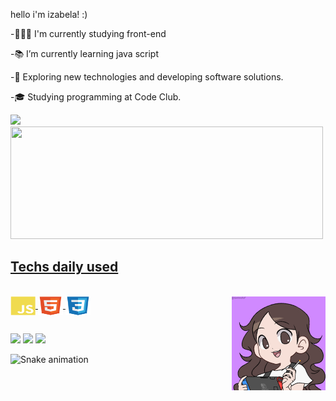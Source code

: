 hello i'm izabela! :)

-👩🏼‍💻 I'm currently studying front-end

-📚 I’m currently learning java script

-🤔 Exploring new technologies and developing software solutions.

-🎓 Studying programming at Code Club.



<div>
  <a href="https://github.com/izabela-guimaraes">
  <img height="180em" src="https://github-readme-stats.vercel.app/api?username=izabela-guimaraes&show_icons=true&theme=dracula&include_all_commits=true&count_private=true"/>
  <img height="180em" width="500em" src="https://github-readme-stats.vercel.app/api/top-langs/?username=izabela-guimaraes&layout=compact&langs_count=7&theme=dracula"/>
</div>
  
## Techs daily used
  
<div style="display: inline_block"><br>
  <img align="center" alt="Rafa-Js" height="30" width="40" src="https://raw.githubusercontent.com/devicons/devicon/master/icons/javascript/javascript-plain.svg">
  <img align="center" alt="Rafa-HTML" height="30" width="40" src="https://raw.githubusercontent.com/devicons/devicon/master/icons/html5/html5-original.svg">
  <img align="center" alt="Rafa-CSS" height="30" width="40" src="https://raw.githubusercontent.com/devicons/devicon/master/icons/css3/css3-original.svg">
  <img align="right"  height="150em" alt="my animation" src="download20210901182509.png">
</div>
  
  ##
 
<div> 
  <a href="https://instagram.com/izabelagns" target="_blank"><img src="https://img.shields.io/badge/-Instagram-%23E4405F?style=for-the-badge&logo=instagram&logoColor=white" target="_blank"></a>
 <a href="https://discord.gg/iza#2054" target="_blank"><img src="https://img.shields.io/badge/Discord-7289DA?style=for-the-badge&logo=discord&logoColor=white" target="_blank"></a> 
  <a href = "mailto:izabela.guimaraes.nascimento@gmail.com"><img src="https://img.shields.io/badge/-Gmail-%23333?style=for-the-badge&logo=gmail&logoColor=white" target="_blank"></a>
  
   ![Snake animation](https://github.com/izabela-guimaraes/izabela-guimaraes/blob/output/github-contribution-grid-snake.svg)
  
</div>
